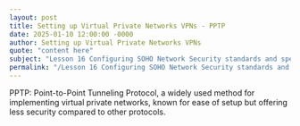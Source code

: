 ```yaml
---
layout: post
title: Setting up Virtual Private Networks VPNs - PPTP
date: 2025-01-10 12:00:00 -0000
author: Setting up Virtual Private Networks VPNs
quote: "content here"
subject: "Lesson 16 Configuring SOHO Network Security standards and specifications"
permalink: "/Lesson 16 Configuring SOHO Network Security standards and specifications/Setting up Virtual Private Networks VPNs/Setting up Virtual Private Networks VPNs - PPTP"
---
```


PPTP: Point-to-Point Tunneling Protocol, a widely used method for implementing virtual private networks, known for ease of setup but offering less security compared to other protocols.
